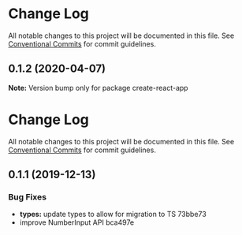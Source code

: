 # Change Log

All notable changes to this project will be documented in this file.
See [Conventional Commits](https://conventionalcommits.org) for commit guidelines.

## 0.1.2 (2020-04-07)

**Note:** Version bump only for package create-react-app





# Change Log

All notable changes to this project will be documented in this file. See
[Conventional Commits](https://conventionalcommits.org) for commit guidelines.

## 0.1.1 (2019-12-13)

### Bug Fixes

- **types:** update types to allow for migration to TS 73bbe73
- improve NumberInput API bca497e
